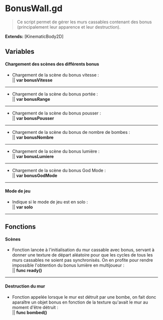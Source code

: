 # BonusWall.gd

> Ce script permet de gérer les murs cassables contenant des bonus (principalement leur apparence et leur destruction).

**Extends:** [KinematicBody2D]

## Variables

#### Chargement des scènes des différents bonus

 - Chargement de la scène du bonus vitesse : <br/>
		||  **var bonusVitesse**<br/>
---		
 - Chargement de la scène du bonus portée : <br/>
		||  **var bonusRange**<br/>
---		
 - Chargement de la scène du bonus pousser  : <br/>
		||  **var bonusPousser**<br/>
---		
 - Chargement de la scène du bonus de nombre de bombes : <br/>
		||  **var bonusNombre**<br/>
---		
 - Chargement de la scène du bonus lumière  : <br/>
		||  **var bonusLumiere**<br/>
---		
 - Chargement de la scène du bonus God Mode  : <br/>
		||  **var bonusGodMode**<br/>
---
#### Mode de jeu

 - Indique si le mode de jeu est en solo  : <br/>
		||  **var solo**<br/>
---
## Fonctions

#### Scènes

- Fonction lancée à l'initialisation du mur cassable avec bonus, servant à donner une texture de départ aléatoire pour que les cycles de tous les murs cassables ne soient pas synchronisés. On en profite pour rendre impossible l'obtention du bonus lumière en multijoueur : <br/>
			|| **func ready()** <br/>
---

#### Destruction du mur

- Fonction appelée lorsque le mur est détruit par une bombe, on fait donc aparaître un objet bonus en fonction de la texture qu'avait le mur au moment d'être détruit : <br/>
			|| **func bombed()** <br/> <br/>
